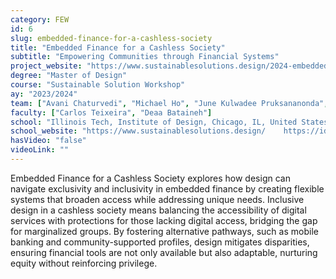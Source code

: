 ```yaml
---
category: FEW
id: 6
slug: embedded-finance-for-a-cashless-society
title: "Embedded Finance for a Cashless Society"
subtitle: "Empowering Communities through Financial Systems"
project_website: "https://www.sustainablesolutions.design/2024-embedded-finance-for-cashless-society"
degree: "Master of Design"
course: "Sustainable Solution Workshop"
ay: "2023/2024"
team: ["Avani Chaturvedi", "Michael Ho", "June Kulwadee Pruksananonda", "Grace Parks Hall", "Sanya Shah"]
faculty: ["Carlos Teixeira", "Deaa Bataineh"]
school: "Illinois Tech, Institute of Design, Chicago, IL, United States of America"
school_website: "https://www.sustainablesolutions.design/    https://id.iit.edu/"
hasVideo: "false"
videoLink: ""
---
```


Embedded Finance for a Cashless Society explores how design can navigate exclusivity and inclusivity in embedded finance by creating flexible systems that broaden access while addressing unique needs. Inclusive design in a cashless society means balancing the accessibility of digital services with protections for those lacking digital access, bridging the gap for marginalized groups. By fostering alternative pathways, such as mobile banking and community-supported profiles, design mitigates disparities, ensuring financial tools are not only available but also adaptable, nurturing equity without reinforcing privilege.
